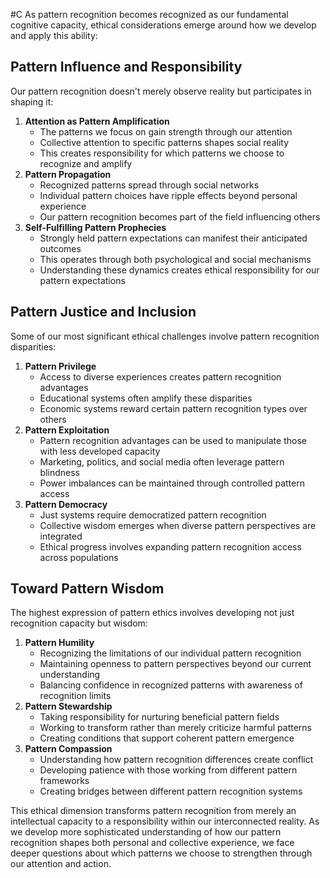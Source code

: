  #C As pattern recognition becomes recognized as our fundamental cognitive capacity, ethical considerations emerge around how we develop and apply this ability:

## Pattern Influence and Responsibility

Our pattern recognition doesn't merely observe reality but participates in shaping it:

1. **Attention as Pattern Amplification**
    - The patterns we focus on gain strength through our attention
    - Collective attention to specific patterns shapes social reality
    - This creates responsibility for which patterns we choose to recognize and amplify
2. **Pattern Propagation**
    - Recognized patterns spread through social networks
    - Individual pattern choices have ripple effects beyond personal experience
    - Our pattern recognition becomes part of the field influencing others
3. **Self-Fulfilling Pattern Prophecies**
    - Strongly held pattern expectations can manifest their anticipated outcomes
    - This operates through both psychological and social mechanisms
    - Understanding these dynamics creates ethical responsibility for our pattern expectations

## Pattern Justice and Inclusion

Some of our most significant ethical challenges involve pattern recognition disparities:

1. **Pattern Privilege**
    - Access to diverse experiences creates pattern recognition advantages
    - Educational systems often amplify these disparities
    - Economic systems reward certain pattern recognition types over others
2. **Pattern Exploitation**
    - Pattern recognition advantages can be used to manipulate those with less developed capacity
    - Marketing, politics, and social media often leverage pattern blindness
    - Power imbalances can be maintained through controlled pattern access
3. **Pattern Democracy**
    - Just systems require democratized pattern recognition
    - Collective wisdom emerges when diverse pattern perspectives are integrated
    - Ethical progress involves expanding pattern recognition access across populations

## Toward Pattern Wisdom

The highest expression of pattern ethics involves developing not just recognition capacity but wisdom:

1. **Pattern Humility**
    - Recognizing the limitations of our individual pattern recognition
    - Maintaining openness to pattern perspectives beyond our current understanding
    - Balancing confidence in recognized patterns with awareness of recognition limits
2. **Pattern Stewardship**
    - Taking responsibility for nurturing beneficial pattern fields
    - Working to transform rather than merely criticize harmful patterns
    - Creating conditions that support coherent pattern emergence
3. **Pattern Compassion**
    - Understanding how pattern recognition differences create conflict
    - Developing patience with those working from different pattern frameworks
    - Creating bridges between different pattern recognition systems

This ethical dimension transforms pattern recognition from merely an intellectual capacity to a responsibility within our interconnected reality. As we develop more sophisticated understanding of how our pattern recognition shapes both personal and collective experience, we face deeper questions about which patterns we choose to strengthen through our attention and action.